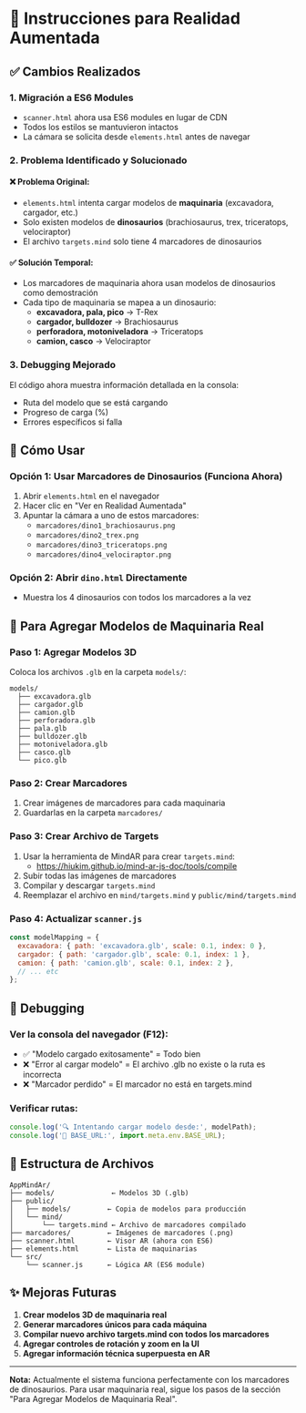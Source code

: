 # 🔧 Instrucciones para Realidad Aumentada

## ✅ Cambios Realizados

### 1. **Migración a ES6 Modules**
- `scanner.html` ahora usa ES6 modules en lugar de CDN
- Todos los estilos se mantuvieron intactos
- La cámara se solicita desde `elements.html` antes de navegar

### 2. **Problema Identificado y Solucionado**

#### ❌ Problema Original:
- `elements.html` intenta cargar modelos de **maquinaria** (excavadora, cargador, etc.)
- Solo existen modelos de **dinosaurios** (brachiosaurus, trex, triceratops, velociraptor)
- El archivo `targets.mind` solo tiene 4 marcadores de dinosaurios

#### ✅ Solución Temporal:
- Los marcadores de maquinaria ahora usan modelos de dinosaurios como demostración
- Cada tipo de maquinaria se mapea a un dinosaurio:
  - **excavadora, pala, pico** → T-Rex
  - **cargador, bulldozer** → Brachiosaurus
  - **perforadora, motoniveladora** → Triceratops
  - **camion, casco** → Velociraptor

### 3. **Debugging Mejorado**
El código ahora muestra información detallada en la consola:
- Ruta del modelo que se está cargando
- Progreso de carga (%)
- Errores específicos si falla

## 📱 Cómo Usar

### Opción 1: Usar Marcadores de Dinosaurios (Funciona Ahora)
1. Abrir `elements.html` en el navegador
2. Hacer clic en "Ver en Realidad Aumentada"
3. Apuntar la cámara a uno de estos marcadores:
   - `marcadores/dino1_brachiosaurus.png`
   - `marcadores/dino2_trex.png`
   - `marcadores/dino3_triceratops.png`
   - `marcadores/dino4_velociraptor.png`

### Opción 2: Abrir `dino.html` Directamente
- Muestra los 4 dinosaurios con todos los marcadores a la vez

## 🚀 Para Agregar Modelos de Maquinaria Real

### Paso 1: Agregar Modelos 3D
Coloca los archivos `.glb` en la carpeta `models/`:
```
models/
  ├── excavadora.glb
  ├── cargador.glb
  ├── camion.glb
  ├── perforadora.glb
  ├── pala.glb
  ├── bulldozer.glb
  ├── motoniveladora.glb
  ├── casco.glb
  └── pico.glb
```

### Paso 2: Crear Marcadores
1. Crear imágenes de marcadores para cada maquinaria
2. Guardarlas en la carpeta `marcadores/`

### Paso 3: Crear Archivo de Targets
1. Usar la herramienta de MindAR para crear `targets.mind`:
   - https://hiukim.github.io/mind-ar-js-doc/tools/compile
2. Subir todas las imágenes de marcadores
3. Compilar y descargar `targets.mind`
4. Reemplazar el archivo en `mind/targets.mind` y `public/mind/targets.mind`

### Paso 4: Actualizar `scanner.js`
```javascript
const modelMapping = {
  excavadora: { path: 'excavadora.glb', scale: 0.1, index: 0 },
  cargador: { path: 'cargador.glb', scale: 0.1, index: 1 },
  camion: { path: 'camion.glb', scale: 0.1, index: 2 },
  // ... etc
};
```

## 🐛 Debugging

### Ver la consola del navegador (F12):
- ✅ "Modelo cargado exitosamente" = Todo bien
- ❌ "Error al cargar modelo" = El archivo .glb no existe o la ruta es incorrecta
- ❌ "Marcador perdido" = El marcador no está en targets.mind

### Verificar rutas:
```javascript
console.log('🔍 Intentando cargar modelo desde:', modelPath);
console.log('📁 BASE_URL:', import.meta.env.BASE_URL);
```

## 📂 Estructura de Archivos

```
AppMindAr/
├── models/              ← Modelos 3D (.glb)
├── public/
│   ├── models/         ← Copia de modelos para producción
│   └── mind/
│       └── targets.mind ← Archivo de marcadores compilado
├── marcadores/         ← Imágenes de marcadores (.png)
├── scanner.html        ← Visor AR (ahora con ES6)
├── elements.html       ← Lista de maquinarias
└── src/
    └── scanner.js      ← Lógica AR (ES6 module)
```

## ✨ Mejoras Futuras

1. **Crear modelos 3D de maquinaria real**
2. **Generar marcadores únicos para cada máquina**
3. **Compilar nuevo archivo targets.mind con todos los marcadores**
4. **Agregar controles de rotación y zoom en la UI**
5. **Agregar información técnica superpuesta en AR**

---

**Nota:** Actualmente el sistema funciona perfectamente con los marcadores de dinosaurios. Para usar maquinaria real, sigue los pasos de la sección "Para Agregar Modelos de Maquinaria Real".
